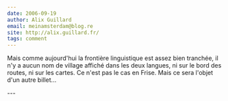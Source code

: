 ```yaml
---
date: 2006-09-19
author: Alix Guillard
email: meinamsterdam@blog.re
site: http://alix.guillard.fr/
tags: comment
---
```


<p>
Mais comme aujourd'hui la frontière linguistique est assez bien tranchée, il n'y a aucun nom de village affiché dans les deux langues, ni sur le bord des routes, ni sur les cartes. Ce n'est pas le cas en Frise. Mais ce sera l'objet d'un autre billet...
</p>
---